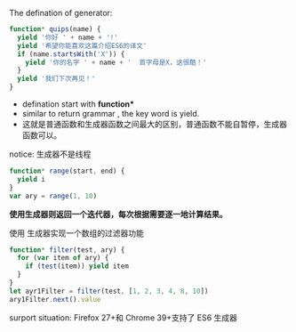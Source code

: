 The defination of generator:

```javascript
function* quips(name) {
  yield '你好 ' + name + '!'
  yield '希望你能喜欢这篇介绍ES6的译文'
  if (name.startsWith('X')) {
    yield '你的名字 ' + name + '  首字母是X，这很酷！'
  }
  yield '我们下次再见！'
}
```

- defination start with **function\***
- similar to return grammar , the key word is yield.
- 这就是普通函数和生成器函数之间最大的区别，普通函数不能自暂停，生成器函数可以。

notice:
生成器不是线程

```javascript
function* range(start, end) {
  yield i
}
var ary = range(1, 10)
```

**使用生成器则返回一个迭代器，每次根据需要逐一地计算结果。**

使用 生成器实现一个数组的过滤器功能

```javascript
function* filter(test, ary) {
  for (var item of ary) {
    if (test(item)) yield item
  }
}
let ayr1Filter = filter(test, [1, 2, 3, 4, 8, 10])
ary1Filter.next().value
```

surport situation:
Firefox 27+和 Chrome 39+支持了 ES6 生成器
